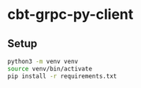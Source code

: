 # cbt-grpc-py-client

## Setup

```bash
python3 -m venv venv
source venv/bin/activate
pip install -r requirements.txt

